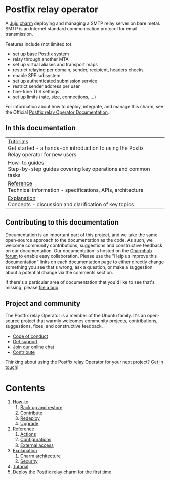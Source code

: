 # Postfix relay operator

A [Juju](https://juju.is/) [charm](https://documentation.ubuntu.com/juju/3.6/reference/charm/)
deploying and managing a SMTP relay server on bare metal. SMTP
is an Internet standard communication protocol for email transmission.

Features include (not limited to):
- set up base Postfix system
- relay through another MTA
- set up virtual aliases and transport maps
- restrict relaying per domain, sender, recipient, headers checks
- enable SPF subsystem
- set up authenticated submission service
- restrict sender address per user
- fine-tune TLS settings
- set up limits (rate, size, connections, ...)

For information about how to deploy, integrate, and manage this charm, see the Official [Postfix relay Operator Documentation](https://charmhub.io/postfix-relay/docs).

## In this documentation

| | |
|--|--|
|  [Tutorials](https://charmhub.io/postfix-relay/docs/tutorial-getting-started)</br>  Get started - a hands-on introduction to using the Postix Relay operator for new users </br> |
| [How-to guides](https://charmhub.io/postfix-relay/docs/how-to-contribute) </br> Step-by-step guides covering key operations and common tasks | 
| [Reference](https://charmhub.io/postfix-relay/docs/reference-actions) </br> Technical information - specifications, APIs, architecture | 
[Explanation](https://charmhub.io/postfix-relay/docs/explanation-charm-architecture) </br> Concepts - discussion and clarification of key topics  |

## Contributing to this documentation

Documentation is an important part of this project, and we take the same open-source approach to the documentation as the code. As such, we welcome community contributions, suggestions and constructive feedback on our documentation. Our documentation is hosted on the [Charmhub forum](https://discourse.charmhub.io/tag/postfix-relay) to enable easy collaboration. Please use the "Help us improve this documentation" links on each documentation page to either directly change something you see that's wrong, ask a question, or make a suggestion about a potential change via the comments section.

If there's a particular area of documentation that you'd like to see that's missing, please [file a bug](https://github.com/canonical/postfix-relay-operators/issues).

## Project and community

The Postfix relay Operator is a member of the Ubuntu family. It's an open-source project that warmly welcomes community projects, contributions, suggestions, fixes, and constructive feedback.

- [Code of conduct](https://ubuntu.com/community/code-of-conduct)
- [Get support](https://discourse.charmhub.io/)
- [Join our online chat](https://matrix.to/#/#charmhub-charmdev:ubuntu.com)
- [Contribute](https://github.com/canonical/postfix-relay-operators/postfix-relay-operator/blob/main/CONTRIBUTING.md)

Thinking about using the Postfix relay Operator for your next project? [Get in touch](https://matrix.to/#/#charmhub-charmdev:ubuntu.com)!

# Contents 

1. [How-to](how-to)
   1. [Back up and restore](how-to/backup-restore.md)
   1. [Contribute](how-to/contribute.md)
   1. [Redeploy](how-to/redeploy.md)
   1. [Upgrade](how-to/upgrade.md)
1. [Reference](reference)
   1. [Actions](reference/actions.md)
   1. [Configurations](reference/configurations.md)
   1. [External access](reference/external_access.md)
1. [Explanation](explanation)
   1. [Charm architecture](explanation/charm-architecture.md)
   1. [Security](explanation/security.md) 
1. [Tutorial](tutorial)
  1. [Deploy the Postfix relay charm for the first time](tutorial/getting-started.md)
